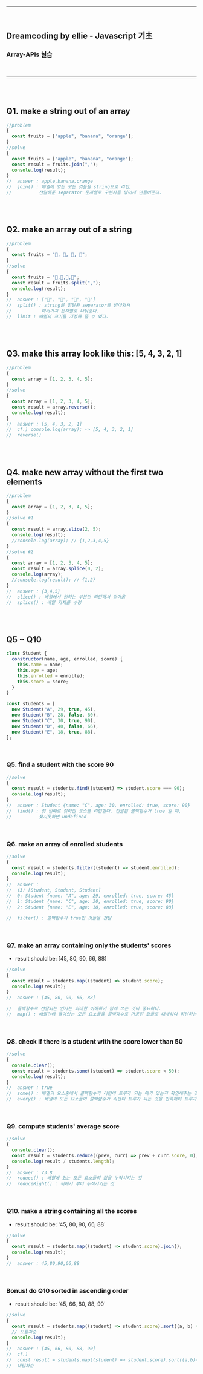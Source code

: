 <br/>

---

<br/>

## Dreamcoding by ellie - Javascript 기초

### Array-APIs 실습

<br/>

---

<br/>
<br/>

## **Q1. make a string out of an array**

```javascript
//problem
{
  const fruits = ["apple", "banana", "orange"];
}
//solve
{
  const fruits = ["apple", "banana", "orange"];
  const result = fruits.join(",");
  console.log(result);
}
//  answer : apple,banana,orange
//  join() : 배열에 있는 모든 것들을 string으로 리턴,
//          전달해준 separator 문자열로 구분자를 넣어서 만들어준다.
```

<br/>
<br/>

## **Q2. make an array out of a string**

```javascript
//problem
{
  const fruits = "🍎, 🥝, 🍌, 🍒";
}
//solve
{
  const fruits = "🍎,🥝,🍌,🍒";
  const result = fruits.split(",");
  console.log(result);
}
//  answer : ["🍎", "🥝", "🍌", "🍒"]
//  split() : string을 전달된 separator를 받아와서
//           여러가지 문자열로 나눠준다.
//  limit : 배열의 크기를 지정해 줄 수 있다.
```

<br/>
<br/>

## **Q3. make this array look like this: [5, 4, 3, 2, 1]**

```javascript
//problem
{
  const array = [1, 2, 3, 4, 5];
}
//solve
{
  const array = [1, 2, 3, 4, 5];
  const result = array.reverse();
  console.log(result);
}
//  answer : [5, 4, 3, 2, 1]
//  cf.) console.log(array); -> [5, 4, 3, 2, 1]
//  reverse()
```

<br/>
<br/>

## **Q4. make new array without the first two elements**

```javascript
//problem
{
  const array = [1, 2, 3, 4, 5];
}
//solve #1
{
  const result = array.slice(2, 5);
  console.log(result);
  //console.log(array); // {1,2,3,4,5}
}
//solve #2
{
  const array = [1, 2, 3, 4, 5];
  const result = array.splice(0, 2);
  console.log(array);
  //console.log(result); // {1,2}
}
//  answer : {3,4,5}
//  slice() : 배열에서 원하는 부분만 리턴해서 받아옴
//  splice() : 배열 자체를 수정
```

<br/>
<br/>

## **Q5 ~ Q10**

```javascript
class Student {
  constructor(name, age, enrolled, score) {
    this.name = name;
    this.age = age;
    this.enrolled = enrolled;
    this.score = score;
  }
}

const students = [
  new Student("A", 29, true, 45),
  new Student("B", 28, false, 80),
  new Student("C", 30, true, 90),
  new Student("D", 40, false, 66),
  new Student("E", 18, true, 88),
];
```

<br/>

### **Q5. find a student with the score 90**

```javascript
//solve
{
  const result = students.find((student) => student.score === 90);
  console.log(result);
}
//  answer : Student {name: "C", age: 30, enrolled: true, score: 90}
//  find() : 첫 번째로 찾아진 요소를 리턴한다. 전달된 콜백함수가 true 일 때,
//          찾지못하면 undefined
```

<br/>

### **Q6. make an array of enrolled students**

```javascript
//solve
{
  const result = students.filter((student) => student.enrolled);
  console.log(result);
}
//  answer :
//  (3) [Student, Student, Student]
//  0: Student {name: "A", age: 29, enrolled: true, score: 45}
//  1: Student {name: "C", age: 30, enrolled: true, score: 90}
//  2: Student {name: "E", age: 18, enrolled: true, score: 88}

//  filter() : 콜백함수가 true인 것들을 전달
```

<br/>

### **Q7. make an array containing only the students' scores**

- result should be: [45, 80, 90, 66, 88]

```javascript
//solve
{
  const result = students.map((student) => student.score);
  console.log(result);
}
//  answer : [45, 80, 90, 66, 88]

//  콜백함수로 전달되는 인자는 최대한 이해하기 쉽게 쓰는 것이 중요하다.
//  map() : 배열안에 들어있는 모든 요소들을 콜백함수로 가공된 값들로 대체하여 리턴하는 것
```

<br/>

### **Q8. check if there is a student with the score lower than 50**

```javascript
//solve
{
  console.clear();
  const result = students.some((student) => student.score < 50);
  console.log(result);
}
//  answer : true
//  some() : 배열의 요소중에서 콜백함수가 리턴이 트루가 되는 애가 있는지 확인해주는 것
//  every() : 배열의 모든 요소들이 콜백함수가 리턴이 트루가 되는 것을 만족해야 트루가 리턴이 됨
```

<br/>

### **Q9. compute students' average score**

```javascript
//solve
{
  console.clear();
  const result = students.reduce((prev, curr) => prev + curr.score, 0);
  console.log(result / students.length);
}
//  answer : 73.8
//  reduce() : 배열에 있는 모든 요소들의 값을 누적시키는 것
//  reduceRight() : 뒤에서 부터 누적시키는 것
```

<br/>

### **Q10. make a string containing all the scores**

- result should be: '45, 80, 90, 66, 88'

```javascript
//solve
{
  const result = students.map((student) => student.score).join();
  console.log(result);
}
//  answer : 45,80,90,66,88
```

<br/>

### **Bonus! do Q10 sorted in ascending order**

- result should be: '45, 66, 80, 88, 90'

```javascript
//solve
{
  const result = students.map((student) => student.score).sort((a, b) => a - b);
  // 오름차순
  console.log(result);
}
//  answer : [45, 66, 80, 88, 90]
//  cf.)
//  const result = students.map((student) => student.score).sort((a,b)=> (b-a));
//  내림차순
```

<br/>
